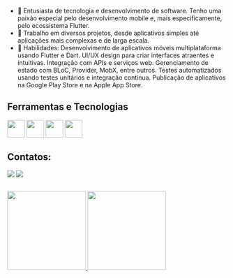 - 🔭  Entusiasta de tecnologia e desenvolvimento de software. Tenho uma paixão especial pelo desenvolvimento mobile e, mais especificamente, pelo ecossistema Flutter.
- 🌱  Trabalho em diversos projetos, desde aplicativos simples até aplicações mais complexas e de larga escala.
- 🧠   Habilidades: Desenvolvimento de aplicativos móveis multiplataforma usando Flutter e Dart.
                   UI/UX design para criar interfaces atraentes e intuitivas.
                   Integração com APIs e serviços web.
                   Gerenciamento de estado com BLoC, Provider, MobX, entre outros.
                   Testes automatizados usando testes unitários e integração contínua.
                   Publicação de aplicativos na Google Play Store e na Apple App Store.


 
## Ferramentas e Tecnologias
<img src="https://cdn.jsdelivr.net/gh/devicons/devicon/icons/dart/dart-original.svg" width="40" height="40" /> <img 
  src="https://cdn.jsdelivr.net/gh/devicons/devicon/icons/androidstudio/androidstudio-original.svg" width="40" height="40"/> <img                                     src="https://cdn.jsdelivr.net/gh/devicons/devicon/icons/flutter/flutter-original.svg" width="40" height="40"/> <img  
  src="https://cdn.jsdelivr.net/gh/devicons/devicon/icons/swift/swift-original.svg" width="40" height="40"/>
          
                                                                                                                                 
                                                                                                                                 
          

 

## Contatos:

 

<div>
<a href = "mailto:joaohenriquerld@gmail.com"><img src="https://img.shields.io/badge/-Email-%23D14836?style=for-the-badge&logo=gmail&logoColor=white" target="_blank"></a>
<a href="https://www.linkedin.com/in/joão-henrique-roldão" target="_blank"><img src="https://img.shields.io/badge/-LinkedIn-%230077B5?style=for-the-badge&logo=linkedin&logoColor=white" target="_blank"></a>   
</div>

 

##

 

<div>
<a href="https://github.com/JoaoHenriqu3">
<img height="180em" src="https://github-readme-stats.vercel.app/api/top-langs/?username=JoaoHenriqu3&layout=compact&langs_count=7&theme=dracula"/>
<img height="180em" src="https://github-readme-stats.vercel.app/api?username=JoaoHenriqu3&show_icons=true&theme=dracula&include_all_commits=true&count_private=true"/>
</div>

 

##

